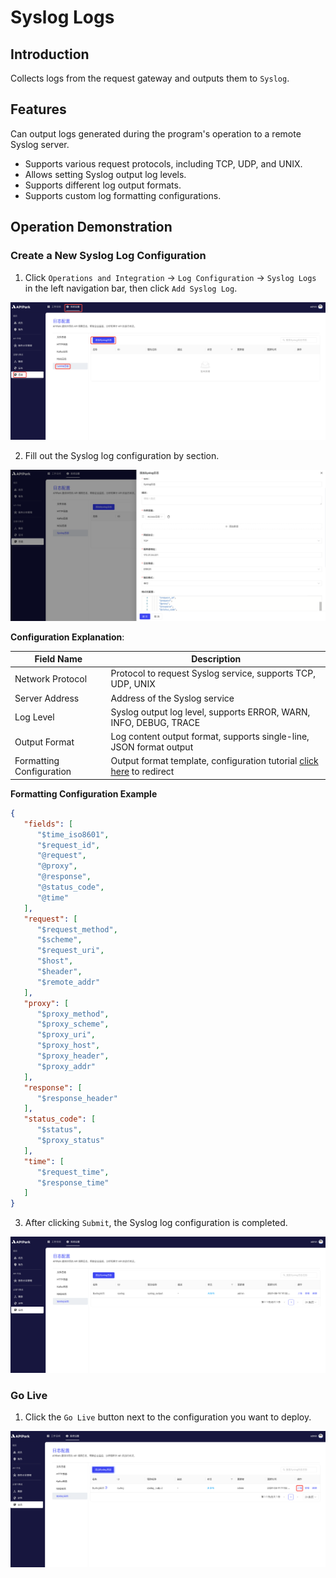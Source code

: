 # Syslog Logs

## Introduction

Collects logs from the request gateway and outputs them to `Syslog`.

## Features

Can output logs generated during the program's operation to a remote Syslog server.

* Supports various request protocols, including TCP, UDP, and UNIX.
* Allows setting Syslog output log levels.
* Supports different log output formats.
* Supports custom log formatting configurations.

## Operation Demonstration

### Create a New Syslog Log Configuration

1. Click `Operations and Integration` -> `Log Configuration` -> `Syslog Logs` in the left navigation bar, then click `Add Syslog Log`.

![](images/2024-08-14/b8bba47ec2ed53edda8cf9e634f846681eb3570e7955ae9a5f73021e7bcfb687.png)  

2. Fill out the Syslog log configuration by section.

![](images/2024-08-14/7ff8cb4665b5240ce96bd01207844add9c73f96dbba958d7a3828d9519063f2c.png)  

**Configuration Explanation**:

| Field Name  | Description                                                 |
| ----------- | ----------------------------------------------------------- |
| Network Protocol | Protocol to request Syslog service, supports TCP, UDP, UNIX     |
| Server Address | Address of the Syslog service                                     |
| Log Level   | Syslog output log level, supports ERROR, WARN, INFO, DEBUG, TRACE |
| Output Format | Log content output format, supports single-line, JSON format output |
| Formatting Configuration | Output format template, configuration tutorial [click here](https://help.apinto.com/docs/formatter) to redirect |

**Formatting Configuration Example**

```json
{
   "fields": [
      "$time_iso8601",
      "$request_id",
      "@request",
      "@proxy",
      "@response",
      "@status_code",
      "@time"
   ],
   "request": [
      "$request_method",
      "$scheme",
      "$request_uri",
      "$host",
      "$header",
      "$remote_addr"
   ],
   "proxy": [
      "$proxy_method",
      "$proxy_scheme",
      "$proxy_uri",
      "$proxy_host",
      "$proxy_header",
      "$proxy_addr"
   ],
   "response": [
      "$response_header"
   ],
   "status_code": [
      "$status",
      "$proxy_status"
   ],
   "time": [
      "$request_time",
      "$response_time"
   ]
}
```

3. After clicking `Submit`, the Syslog log configuration is completed.

![](images/2024-08-14/7dfe85c812f11be95e7f9e65fa497e05076d19565179080222c0262966ba7465.png)  

### Go Live

1. Click the `Go Live` button next to the configuration you want to deploy.

![](images/2024-08-14/ad6e289fe686a7e33b99028297be5fe5841e59abc614235fe6c6aa7ead386be4.png)  